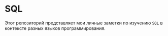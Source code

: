# SQL

Этот репозиторий представляет мои личные заметки по изучению `SQL` в контексте разных языков программирования.

